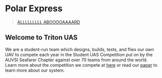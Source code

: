 # Polar Express

> [ALLLLLLLLL ABOOOOAAAARD](https://www.youtube.com/watch?v=syzjW0YK_FQ)

## Welcome to Triton UAS

We are a student-run team which designs, builds, tests, and flies our own UAV
to compete each year in the Student UAS Competition put on by the AUVSI Seafarer
Chapter against over 70 teams from around the world. Learn more about the
competition we compete at [here](https://www.auvsi-suas.org/) or read our
[paper](https://drive.google.com/file/d/1cgyRTfE9XvklT2BLfCecGUKEN_FgAULO/view)
to learn more about our system.
